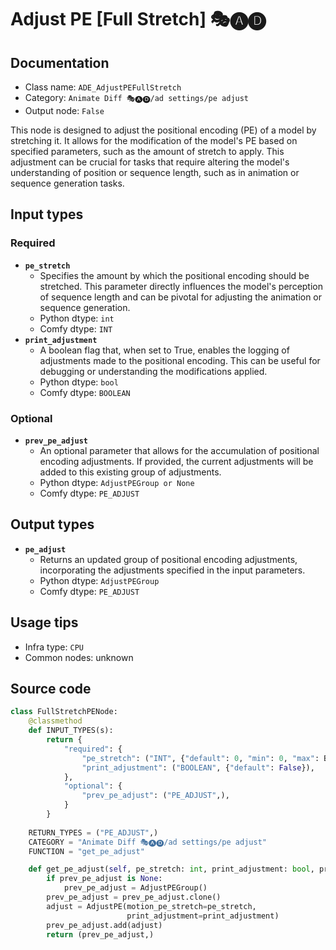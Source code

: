 # Adjust PE [Full Stretch] 🎭🅐🅓
## Documentation
- Class name: `ADE_AdjustPEFullStretch`
- Category: `Animate Diff 🎭🅐🅓/ad settings/pe adjust`
- Output node: `False`

This node is designed to adjust the positional encoding (PE) of a model by stretching it. It allows for the modification of the model's PE based on specified parameters, such as the amount of stretch to apply. This adjustment can be crucial for tasks that require altering the model's understanding of position or sequence length, such as in animation or sequence generation tasks.
## Input types
### Required
- **`pe_stretch`**
    - Specifies the amount by which the positional encoding should be stretched. This parameter directly influences the model's perception of sequence length and can be pivotal for adjusting the animation or sequence generation.
    - Python dtype: `int`
    - Comfy dtype: `INT`
- **`print_adjustment`**
    - A boolean flag that, when set to True, enables the logging of adjustments made to the positional encoding. This can be useful for debugging or understanding the modifications applied.
    - Python dtype: `bool`
    - Comfy dtype: `BOOLEAN`
### Optional
- **`prev_pe_adjust`**
    - An optional parameter that allows for the accumulation of positional encoding adjustments. If provided, the current adjustments will be added to this existing group of adjustments.
    - Python dtype: `AdjustPEGroup or None`
    - Comfy dtype: `PE_ADJUST`
## Output types
- **`pe_adjust`**
    - Returns an updated group of positional encoding adjustments, incorporating the adjustments specified in the input parameters.
    - Python dtype: `AdjustPEGroup`
    - Comfy dtype: `PE_ADJUST`
## Usage tips
- Infra type: `CPU`
- Common nodes: unknown


## Source code
```python
class FullStretchPENode:
    @classmethod
    def INPUT_TYPES(s):
        return {
            "required": {
                "pe_stretch": ("INT", {"default": 0, "min": 0, "max": BIGMAX},),
                "print_adjustment": ("BOOLEAN", {"default": False}),
            },
            "optional": {
                "prev_pe_adjust": ("PE_ADJUST",),
            }
        }
    
    RETURN_TYPES = ("PE_ADJUST",)
    CATEGORY = "Animate Diff 🎭🅐🅓/ad settings/pe adjust"
    FUNCTION = "get_pe_adjust"

    def get_pe_adjust(self, pe_stretch: int, print_adjustment: bool, prev_pe_adjust: AdjustPEGroup=None):
        if prev_pe_adjust is None:
            prev_pe_adjust = AdjustPEGroup()
        prev_pe_adjust = prev_pe_adjust.clone()
        adjust = AdjustPE(motion_pe_stretch=pe_stretch,
                          print_adjustment=print_adjustment)
        prev_pe_adjust.add(adjust)
        return (prev_pe_adjust,)

```
